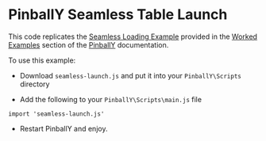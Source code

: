 # PinballY Seamless Table Launch

This code replicates the [Seamless Loading Example](http://mjrnet.org/pinscape/downloads/PinballY/Help/SeamlessLoadingExample.html) provided in the [Worked Examples](http://mjrnet.org/pinscape/downloads/PinballY/Help/WorkedExamples.html) section of the [PinballY](http://mjrnet.org/pinscape/downloads/PinballY/Help/PinballY.html) documentation.

To use this example:

* Download `seamless-launch.js` and put it into your `PinballY\Scripts` directory

* Add the following to your `PinballY\Scripts\main.js` file

```
import 'seamless-launch.js'
```

* Restart PinballY and enjoy.

